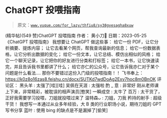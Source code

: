# ChatGPT 投喂指南

> 原文：[`www.yuque.com/for_lazy/thfiu8/sy38gyesagha8xuw`](https://www.yuque.com/for_lazy/thfiu8/sy38gyesagha8xuw)

<ne-h2 id="72396b24" data-lake-id="72396b24"><ne-heading-ext><ne-heading-anchor></ne-heading-anchor><ne-heading-fold></ne-heading-fold></ne-heading-ext><ne-heading-content><ne-text id="ue03b8db4">(精华帖)(549 赞)ChatGPT 投喂指南</ne-text></ne-heading-content></ne-h2> <ne-p id="ue72bec16" data-lake-id="ue72bec16"><ne-text id="u968dd274">作者： 黄小刀🔪</ne-text></ne-p> <ne-p id="u35544202" data-lake-id="u35544202"><ne-text id="uafe66c5f">日期：2023-05-25</ne-text></ne-p> <ne-p id="u586c578a" data-lake-id="u586c578a"><ne-text id="u3a3ce14d">《ChatGPT 投喂指南》</ne-text> <ne-text id="udd9372e3">我想要让 ChatGPT 做这些事：</ne-text> <ne-text id="u257717c1">给它一份 PDF，让它分析摘要、提炼内容；</ne-text> <ne-text id="u841f6702">让它去看某个网页，帮我查询最新的信息；</ne-text> <ne-text id="u7d7ecc60">给它一份数据表格，让它分析出数据的变化；</ne-text> <ne-text id="uc960e50b">给它一份文本，让它总结、模仿出相似的风格；</ne-text> <ne-text id="uef0a5bb0">给它一个聊天记录，让它把你的好友进行分类和打标签；</ne-text> <ne-text id="ud33e6574">给它一本书，让它快速读完，并且告诉我书里都讲了什么；</ne-text> <ne-text id="u6ca7b229">给它亦仁的公众号，让它告诉我亦仁对于某个问题是什么看法....</ne-text></ne-p> <ne-p id="ue535142f" data-lake-id="ue535142f"><ne-text id="u95462797">那你不要错过这份入门级的投喂指南！！</ne-text> <ne-text id="udc5da815">飞书奉上：</ne-text></ne-p> <ne-p id="ucadf0f5c" data-lake-id="ucadf0f5c">[<ne-text id="uc00e87b3">https://k0z8o16zas8.feishu.cn/docx/SUTKd7wdDoAg2Exv7hoc8m0BnOK</ne-text>](https://k0z8o16zas8.feishu.cn/docx/SUTKd7wdDoAg2Exv7hoc8m0BnOK)</ne-p> <ne-hole id="u027a340a" data-lake-id="u027a340a"><ne-card data-card-name="hr" data-card-type="block" id="KePIj" data-event-boundary="card"><ne-p id="u269476a9" data-lake-id="u269476a9"><ne-text id="ubf207b7e">评论区：</ne-text></ne-p> <ne-p id="u8fa0725d" data-lake-id="u8fa0725d"><ne-text id="ua07f6f45">黑头羊 : 太强了[哇][哇]</ne-text> <ne-text id="u5eee5a3e">吴佩在天涯 : 太强啦</ne-text> <ne-text id="uf42f01d6">酌 _ 意 : 非常好 刚从老师课上下来，非常精彩，被耽误的相声演员[憨笑]</ne-text> <ne-text id="u462f65bf">一瞬成空 : 太牛了</ne-text> <ne-text id="ua99fadd8">百万 : 太干货了，正好我需要学习投喂，刀姐就投喂过来了</ne-text> <ne-text id="uc6db3828">温特森ᴗ : 刀姐，刀我</ne-text> <ne-text id="u4f03172e">矜持的射手 : 超级干货！</ne-text> <ne-text id="uf8908087">我想写一本通过从业多年经验，大 B 类的行业职场小说，期待刀姐的 GPT 写书分享</ne-text> <ne-text id="u976ae612">蓝叶 : 使用 bing 的缺点是不是漏掉了[偷笑]</ne-text></ne-p></ne-card></ne-hole>